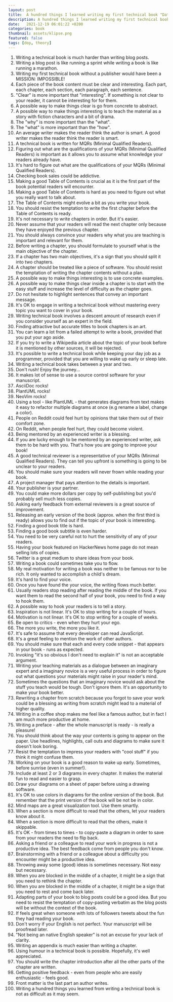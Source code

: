```yaml
---
layout: post
title:  A hundred things I learned writing my first technical book "Data-Oriented Programming"
description: A hundred things I learned writing my first technical book "Data-Oriented Programming"
date:   2021-12-19 06:01:22 +0200
categories: book
thumbnail: assets/klipse.png
featured: false
tags: [dop, theory]
---
```


1. Writing a technical book is much harder than writing blog posts.
1. Writing a blog post is like running a sprint while writing a book is like running a marathon.
1. Writing my first technical book without a publisher would have been a MISSION: IMPOSSIBLE!
1. Each piece of the book content must be clear and interesting. Each part, each chapter, each section, each paragraph, each sentence.
1. "Clear" is more important that "interesting". If something is not clear to your reader, it cannot be interesting for for them.
1. A possible way to make things clear is go from concrete to abstract.
1. A possible way to make things interesting is to teach the material as a story with fiction characters and a bit of drama.
1. The "why" is more important than the "what".
1. The "what" is more important than the "how".
1. An average writer makes the reader think the author is smart. A good writer makes the reader think the reader is smart.
1. A technical book is written for MQRs (Minimal Qualified Readers). 
1. Figuring out what are the qualifications of your MQRs (Minimal Qualified Readers) is important as it allows you to assume what knowledge your readers already have.
1. It's hard to figure out what are the qualifications of your MQRs (Minimal Qualified Readers).
1. Checking book sales could be addictive.
1. Making a good Table of Contents is crucial as it is the first part of the book potential readers will encounter.
1. Making a good Table of Contents is hard as you need to figure out what you really want to talk about.
1. The Table of Contents might evolve a bit as you write your book.
1. You should resist the temptation to write the first chapter before the Table of Contents is ready.
1. It's not necessary to write chapters in order. But it's easier.
1. Never assume that your readers will read the next chapter only because they have enjoyed the previous chapter.
1. You should always convince your readers why what you are teaching is important and relevant for them.
1. Before writing a chapter, you should formulate to yourself what is the main objective of the chapter.
1. If a chapter has two main objectives, it's a sign that you should split it into two chapters.
1. A chapter should be treated like a piece of software. You should resist the temptation of writing the chapter contents without a plan.
1. A possible way to make things interesting is to use concrete examples.
1. A possible way to make things clear inside a chapter is to start with the easy stuff and increase the level of difficulty as the chapter goes.
1. Do not hesitate to highlight sentences that convey an important message.
1. It's OK to engage in writing a technical book without mastering every topic you want to cover in your book.
1. Writing technical book involves a descent amount of research even if you consider yourself as an expert in the field.
1. Finding attractive but accurate titles to book chapters is an art.
1. You can learn a lot from a failed attempt to write a book, provided that you put your ago aside.
1. If you try to write a Wikipedia article about the topic of your book before it is mentioned by other sources, it will be rejected.
1. It's possible to write a technical book while keeping your day job as a programmer, provided that you are willing to wake up early or sleep late.
1. Writing a technical book takes between a year and two.
1. Don't rush! Enjoy the journey...
1. It makes lot of sense to use a source control software for your manuscript.
1. AsciiDoc rocks!
1. PlantUML rocks!
1. NeoVim rocks!
1. Using a tool - like PlantUML - that generates diagrams from text makes it easy to refactor multiple diagrams at once (e.g rename a label, change a color).
1. People on Reddit could feel hurt by opinions that take them out of their comfort zone.
1. On Reddit, when people feel hurt, they could become violent.
1. Being mentored by an experienced writer is a blessing.
1. If you are lucky enough to be mentored by an experienced writer, ask them to be hard with you. That's how you are going to improve your book!
1. A good technical reviewer is a representative of your MQRs (Minimal Qualified Readers). They can tell you upfront is something is going to be unclear to your readers.
1. You should make sure your readers will never frown while reading your book.
1. A project manager that pays attention to the details is important.
1. Your publisher is your partner.
1. You could make more dollars per copy by self-publishing but you'd probably sell much less copies.
1. Asking early feedback from external reviewers is a great source of improvement.
1. Releasing an early version of the book (approx. when the first third is ready) allows you to find out if the topic of your book is interesting.
1. Finding a good book title is hard.
1. Finding a good book subtitle is even harder.
1. You need to be very careful not to hurt the sensitivity of any of your readers.
1. Having your book featured on HackerNews home page do not mean selling lots of copies. 
1. Twitter is a great medium to share ideas from your book.
1. Writing a book could sometimes take you to flow.
1. My real motivation for writing a book was neither to be famous nor to be rich. It only wanted to accomplish a child's dream.
1. It's hard to find your voice.
1. Once you have found the your voice, the writing flows much better.
1. Usually readers stop reading after reading the middle of the book. If you want them to read the second half of your book, you need to find a way to hook them.
1. A possible way to hook your readers is to tell a story.
1. Inspiration is not linear. It's OK to stop writing for a couple of hours.
1. Motivation is not linear. It's OK to stop writing for a couple of weeks.
1. Be open to critics - even when they hurt your ego.
1. The more you write, the more you like it.
1. It's safe to assume that every developer can read JavaScript. 
1. It's a great feeling to mention the work of other authors.
1. You should make sure that each and every code snippet - that appears in your book - runs as expected.
1. Invoking "it's so obvious I don't need to explain it" is not an acceptable argument. 
1. Writing your teaching materials as a dialogue between an imaginary expert and a imaginary novice is a very useful process in order to figure out what questions your materials might raise in your reader's mind.
1. Sometimes the questions that an imaginary novice would ask about the stuff you teach would be tough. Don't ignore them. It's an opportunity to make your book better.
1. Rewriting a chapter from scratch because you forgot to save your work could be a blessing as writing from scratch might lead to a material of higher quality.
1. Writing in a coffee shop makes me feel like a famous author, but in fact I am much more productive at home.
1. Writing a preface - after the whole manuscript is ready - is really a pleasure!
1. You should think about the way your contents is going to appear on the paper. Use headlines, highlights, call outs and diagrams to make sure it doesn't look boring.
1. Resist the temptation to impress your readers with "cool stuff" if you think it might confuse them.
1. Working on your book is a good reason to wake up early. Sometimes, before sunrise (even in summer!). 
1. Include at least 2 or 3 diagrams in every chapter. It makes the material fun to read and easier to grasp.
1. Draw your diagrams on a sheet of paper before using a drawing software.
1. It's OK to use colors in diagrams for the online version of the book. But remember that the print version of the book will be not be in color.
1. Mind maps are a great visualization tool. Use them smartly.
1. When a section is more difficult to read that the others, let your readers know about it.
1. When a section is more difficult to read that the others, make it skippable.
1. It's OK - from times to times - to copy-paste a diagram in order to save from your readers the need to flip back.
1. Asking a friend or a colleague to read your work in progress is not a productive idea. The best feedback come from people you don't know.
1. Brainstorming with a friend or a colleague about a difficulty you encounter might be a productive idea.
1. Throwing away some (good) ideas is sometimes necessary. Not easy but necessary.
1. When you are blocked in the middle of a chapter, it might be a sign that you need to rethink the chapter.
1. When you are blocked in the middle of a chapter, it might be a sign that you need to rest and come back later.
1. Adapting parts of your book to blog posts could be a good idea. But you need to resist the temptation of copy-pasting verbatim as the blog posts will be without the context of the book.
1. If feels great when someone with lots of followers tweets about the fun they had reading your book. 
1. Don't worry if your English is not perfect. Your manuscript will be proofread later.
1. "Not being an native English speaker" is not an excuse for your lack of clarity.
1. Writing an appendix is much easier than writing a chapter.
1. Using humour in a technical book is possible. Hopefully, it's well appreciated. 
1. You should write the chapter introduction after all the other parts of the chapter are written.
1. Getting positive feedback - even from people who are easily enthusiastic - feels good.
1. Front matter is the last part an author writes.
1. Writing a hundred things you learned from writing a technical book is not as difficult as it may seem.
